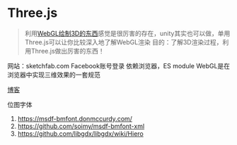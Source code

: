 # Three.js

> 利用[WebGL绘制3D的东西](http://www.hewebgl.com/article/getarticle/56)感觉是很厉害的存在，unity其实也可以做，单用Three.js可以让你比较深入地了解WebGL渲染
> 目的：了解3D渲染过程，利用Three.js做出厉害的东西！

网站：sketchfab.com
Facebook账号登录
依赖浏览器，ES module
WebGL是在浏览器中实现三维效果的一套规范

[博客](http://www.myjscode.com/page/articleThree.html)

位图字体

1. <https://msdf-bmfont.donmccurdy.com/>
2. <https://github.com/soimy/msdf-bmfont-xml>
3. <https://github.com/libgdx/libgdx/wiki/Hiero>